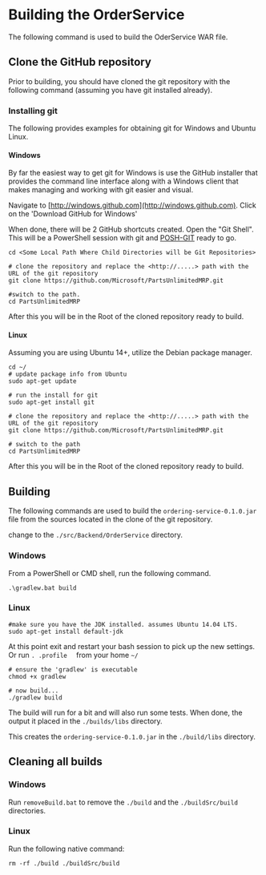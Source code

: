 # Building the OrderService #
The following command is used to build the OderService WAR file.

## Clone the GitHub repository ###

Prior to building, you should have cloned the git repository with the following command (assuming you have git installed already).

### Installing git ###
The following provides examples for obtaining git for Windows and Ubuntu Linux.

#### Windows ####
By far the easiest way to get git for Windows is use the GitHub installer that provides the command line interface along with a Windows client that makes managing and working with git easier and visual.

Navigate to [http://windows.github.com](http://windows.github.com).  Click on the 'Download GitHub for Windows'

When done, there will be 2 GitHub shortcuts created.  Open the "Git Shell".  This will be a PowerShell session with git and [POSH-GIT](https://github.com/dahlbyk/posh-git) ready to go.

```
cd <Some Local Path Where Child Directories will be Git Repositories>

# clone the repository and replace the <http://.....> path with the URL of the git repository
git clone https://github.com/Microsoft/PartsUnlimitedMRP.git 

#switch to the path.
cd PartsUnlimitedMRP
```
After this you will be in the Root of the cloned repository ready to build.

#### Linux ####
Assuming you are using Ubuntu 14+, utilize the Debian package manager.

```
cd ~/
# update package info from Ubuntu
sudo apt-get update

# run the install for git
sudo apt-get install git

# clone the repository and replace the <http://.....> path with the URL of the git repository
git clone https://github.com/Microsoft/PartsUnlimitedMRP.git

# switch to the path
cd PartsUnlimitedMRP
```
After this you will be in the Root of the cloned repository ready to build.

## Building ##

The following commands are used to build the ```ordering-service-0.1.0.jar``` file from the sources located in the clone of the git repository.

change to the ```./src/Backend/OrderService``` directory.


### Windows ###
From a PowerShell or CMD shell, run the following command.

```
.\gradlew.bat build

```

### Linux ###

```
#make sure you have the JDK installed. assumes Ubuntu 14.04 LTS.
sudo apt-get install default-jdk
```

At this point exit and restart your bash session to pick up the new settings. Or run ```. .profile  ``` from your home ```~/```

```
# ensure the 'gradlew' is executable
chmod +x gradlew

# now build...
./gradlew build
```

The build will run for a bit and will also run some tests. When done, the output it placed in the ```./builds/libs``` directory.

This creates the ```ordering-service-0.1.0.jar``` in the ```./build/libs``` directory.

## Cleaning all builds ##

### Windows ###
Run ```removeBuild.bat``` to remove the ```./build``` and the ```./buildSrc/build``` directories.

### Linux ###

Run the following native command:
```
rm -rf ./build ./buildSrc/build
```

